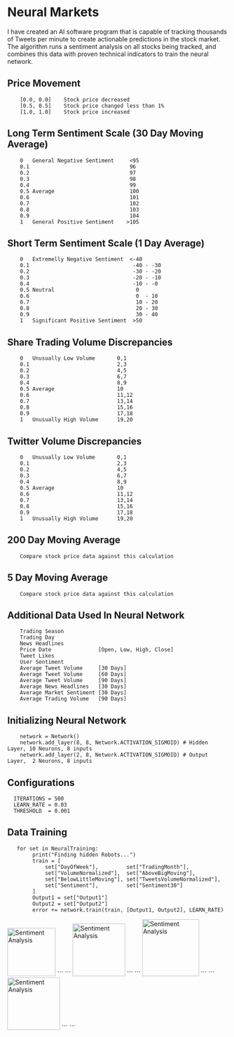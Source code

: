 Neural Markets
========

I have created an AI software program that is capable of tracking thousands of Tweets per minute to create actionable predictions in the stock market. The algorithm runs a sentiment analysis on all stocks being tracked, and combines this data with proven technical indicators to train the neural network. 


Price Movement
-----------
```
    [0.0, 0.0]    Stock price decreased
    [0.5, 0.5]    Stock price changed less than 1%
    [1.0, 1.0]    Stock price increased
```


Long Term Sentiment Scale (30 Day Moving Average)
-----------
```
    0   General Negative Sentiment     <95
    0.1                                96
    0.2                                97
    0.3                                98
    0.4                                99
    0.5 Average                        100
    0.6                                101
    0.7                                102
    0.8                                103
    0.9                                104
    1   General Positive Sentiment    >105
```


Short Term Sentiment Scale (1 Day Average)
-----------
```
    0   Extremelly Negative Sentiment  <-40
    0.1                                 -40 - -30  
    0.2                                 -30 - -20
    0.3                                 -20 - -10
    0.4                                 -10 - -0 
    0.5 Neutral                          0
    0.6                                  0  - 10
    0.7                                  10 - 20
    0.8                                  20 - 30
    0.9                                  30 - 40
    1   Significant Positive Sentiment  >50
```

Share Trading Volume Discrepancies
-----------
```
    0   Unusually Low Volume       0,1
    0.1                            2,3
    0.2                            4,5
    0.3                            6,7
    0.4                            8,9
    0.5 Average                    10
    0.6                            11,12
    0.7                            13,14
    0.8                            15,16
    0.9                            17,18
    1   Unusually High Volume      19,20
```

Twitter Volume Discrepancies
-----------
```
    0   Unusually Low Volume       0,1
    0.1                            2,3
    0.2                            4,5
    0.3                            6,7
    0.4                            8,9
    0.5 Average                    10
    0.6                            11,12
    0.7                            13,14
    0.8                            15,16
    0.9                            17,18
    1   Unusually High Volume      19,20
```

200 Day Moving Average
-----------
```
    Compare stock price data against this calculation
```


5 Day Moving Average
-----------
```
    Compare stock price data against this calculation
```

Additional Data Used In Neural Network
-----------
```
    Trading Season
    Trading Day
    News Headlines
    Price Date               [Open, Low, High, Close]
    Tweet Likes
    User Sentiment
    Average Tweet Volume     [30 Days]
    Average Tweet Volume     [60 Days]
    Average Tweet Volume     [90 Days]
    Average News Headlines   [30 Days]
    Average Market Sentiment [30 Days]
    Average Trading Volume   [90 Days]
```

Initializing Neural Network
-----------
```
    network = Network()
    network.add_layer(8, 8, Network.ACTIVATION_SIGMOID) # Hidden Layer, 10 Neurons, 8 inputs
    network.add_layer(2, 8, Network.ACTIVATION_SIGMOID) # Output Layer,  2 Neurons, 8 inputs  
```

Configurations
-----------
```
  ITERATIONS = 500  
  LEARN_RATE = 0.03 
  THRESHOLD  = 0.001

```

Data Training
-----------
```
   for set in NeuralTraining:  
        print("Finding hidden Robots...")
        train = [
            set["DayOfWeek"],         set["TradingMonth"], 
            set["VolumeNormalized"],  set["AboveBigMoving"],
            set["BelowLittleMoving"], set["TweetsVolumeNormalized"], 
            set["Sentiment"],         set["Sentiment30"]
        ]
        Output1 = set["Output1"]
        Output2 = set["Output2"]
        error += network.train(train, [Output1, Output2], LEARN_RATE)
```

<img src="http://pablofernandez.com/stockmarket/imgs/A.png" alt="Sentiment Analysis" height="110px"/>
```
```

<img src="http://pablofernandez.com/stockmarket/imgs/B.png" alt="Sentiment Analysis" height="120px"/>
```
```
<img src="http://pablofernandez.com/stockmarket/imgs/C.png" alt="Sentiment Analysis" height="130px"/>
```
```
<img src="http://pablofernandez.com/stockmarket/imgs/D.png" alt="Sentiment Analysis" height="120px"/>
```
```

